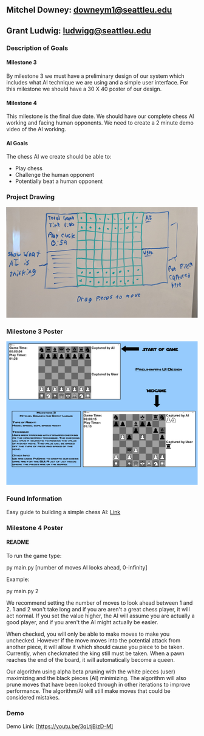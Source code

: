 ## Mitchel Downey: downeym1@seattleu.edu
## Grant Ludwig: ludwigg@seattleu.edu

### Description of Goals
#### Milestone 3
By milestone 3 we must have a preliminary design of our system which includes what AI technique we are using and a simple user interface. For this milestone we should have a 30 X 40 poster of our design.
#### Milestone 4
This milestone is the final due date. We should have our complete chess AI working and facing human opponents. We need to create a 2 minute demo video of the AI working.
#### AI Goals
The chess AI we create should be able to:
- Play chess
- Challenge the human opponent
- Potentially beat a human opponent

### Project Drawing
![Sketch](sketchUI_AI.jpg)

### Milestone 3 Poster
![Poster](Milestone3/milestone3.jpg)

### Found Information
Easy guide to building a simple chess AI: [Link](https://medium.freecodecamp.org/simple-chess-ai-step-by-step-1d55a9266977)

### Milestone 4 Poster
#### README
To run the game type:

py main.py [number of moves AI looks ahead, 0-infinity]

Example:

py main.py 2


We recommend setting the number of moves to look ahead between 1 and 2. 1 and 2 won't take long and if you are aren't a great chess player, it will act normal. If you set the value higher, the AI will assume you are actually a good player, and if you aren't the AI might actually be easier.


When checked, you will only be able to make moves to make you unchecked. However if the move moves into the potential attack from another piece, it will allow it which should cause you piece to be taken. Currently, when checkmated the king still must be taken. When a pawn reaches the end of the board, it will automatically become a queen.



Our algorithm using alpha beta pruning with the white pieces (user) maximizing and the black pieces (AI) minimizing. The algorithm will also prune moves that have been looked through in other iterations to improve performance. The algorithm/AI will still make moves that could be considered mistakes.

### Demo
Demo Link: [https://youtu.be/3qLtjBizD-M]
